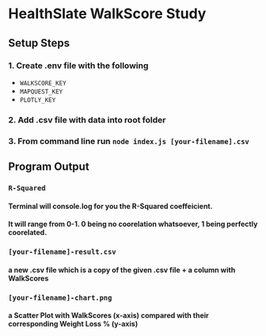 # HealthSlate WalkScore Study
## Setup Steps
### 1. Create .env  file with the following
- `WALKSCORE_KEY`
- `MAPQUEST_KEY`
- `PLOTLY_KEY`
### 2. Add .csv file with data into root folder
### 3. From command line run `node index.js [your-filename].csv`

## Program Output
### `R-Squared` 
#### Terminal will console.log for you the R-Squared coeffeicient. 
#### It will range from 0-1.  0 being no coorelation whatsoever, 1 being perfectly coorelated. 
### `[your-filename]-result.csv` 
#### a new .csv file which is a copy of the given .csv file + a column with WalkScores
### `[your-filename]-chart.png` 
#### a Scatter Plot with WalkScores (x-axis) compared with their corresponding Weight Loss % (y-axis)
